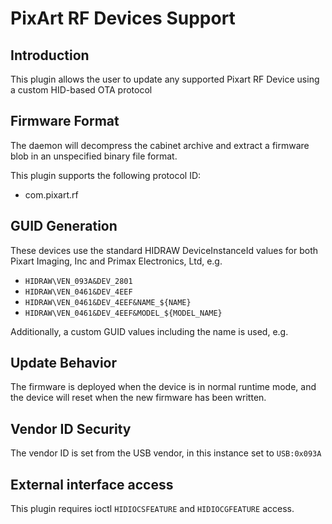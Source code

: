 PixArt RF Devices Support
=========================

Introduction
------------

This plugin allows the user to update any supported Pixart RF Device using a
custom HID-based OTA protocol

Firmware Format
---------------

The daemon will decompress the cabinet archive and extract a firmware blob in
an unspecified binary file format.

This plugin supports the following protocol ID:

 * com.pixart.rf

GUID Generation
---------------

These devices use the standard HIDRAW DeviceInstanceId values for both
Pixart Imaging, Inc and Primax Electronics, Ltd, e.g.

 * `HIDRAW\VEN_093A&DEV_2801`
 * `HIDRAW\VEN_0461&DEV_4EEF`
 * `HIDRAW\VEN_0461&DEV_4EEF&NAME_${NAME}`
 * `HIDRAW\VEN_0461&DEV_4EEF&MODEL_${MODEL_NAME}`

Additionally, a custom GUID values including the name is used, e.g.

Update Behavior
---------------

The firmware is deployed when the device is in normal runtime mode, and the
device will reset when the new firmware has been written.

Vendor ID Security
------------------

The vendor ID is set from the USB vendor, in this instance set to `USB:0x093A`

External interface access
-------------------------
This plugin requires ioctl `HIDIOCSFEATURE` and `HIDIOCGFEATURE` access.
